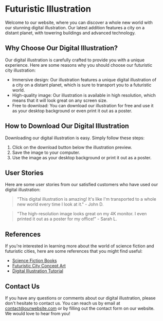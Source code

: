 <!--font:Exo 2-->

# Futuristic Illustration

Welcome to our website, where you can discover a whole new world with our stunning digital illustration. Our latest addition features a city on a distant planet, with towering buildings and advanced technology. 

## Why Choose Our Digital Illustration?

Our digital illustration is carefully crafted to provide you with a unique experience. Here are some reasons why you should choose our futuristic city illustration:

- Immersive design: Our illustration features a unique digital illustration of a city on a distant planet, which is sure to transport you to a futuristic world.
- High-quality image: Our illustration is available in high resolution, which means that it will look great on any screen size.
- Free to download: You can download our illustration for free and use it as your desktop background or even print it out as a poster.

## How to Download Our Digital Illustration

Downloading our digital illustration is easy. Simply follow these steps:

1. Click on the download button below the illustration preview.
2. Save the image to your computer.
3. Use the image as your desktop background or print it out as a poster.

## User Stories

Here are some user stories from our satisfied customers who have used our digital illustration:

> "This digital illustration is amazing! It's like I'm transported to a whole new world every time I look at it." - John D.

> "The high-resolution image looks great on my 4K monitor. I even printed it out as a poster for my office!" - Sarah L.

## References

If you're interested in learning more about the world of science fiction and futuristic cities, here are some references that you might find useful:

- [Science Fiction Books](#)
- [Futuristic City Concept Art](#)
- [Digital Illustration Tutorial](#)

## Contact Us

If you have any questions or comments about our digital illustration, please don't hesitate to contact us. You can reach us by email at [contact@ourwebsite.com](mailto:contact@ourwebsite.com) or by filling out the contact form on our website. We would love to hear from you!

<!--

Write me content for website with wallpaper which alt text is:

"A digital illustration of a city on a distant planet, with towering buildings and advanced technology."

The name/title of the page should not be 1:1 copy of the alt text but rather a real content of the website which is using this wallpaper.

- Use markdown format 
- Start with heading
- Heading should be short and concise
- The content should look like a real website 
- The website should not be about the wallpaper, wallpaper is just a related background
- Heading should be contain work "wallpaper" or "background"
- Include real sections like references, contact, user stories, etc. use things relevant to the page purpose.
- Feel free to use structure like headings, bullets, numbering, blockquotes, paragraphs, horizontal lines, etc.
- You can use formatting like bold or _italic_
- You can include UTF-8 emojis
- Links should be only #hash anchors (and you can refer to the document itself)
- Do not include images


---


# Futuristic City Wallpaper for Your Desktop Background

Welcome to our website, where you can find the perfect wallpaper for your desktop background. Our latest addition is a stunning digital illustration of a city on a distant planet, with towering buildings and advanced technology. 

## Why Choose Our Wallpaper?

Our wallpapers are carefully selected to provide you with the best quality images that will enhance your desktop experience. Here are some reasons why you should choose our futuristic city wallpaper:

- High-resolution image: Our wallpaper is available in high resolution, which means that it will look great on any screen size.
- Unique design: Our wallpaper features a unique digital illustration of a city on a distant planet, which is sure to make your desktop stand out.
- Free to download: You can download our wallpaper for free and use it as your desktop background.

## How to Download Our Wallpaper

Downloading our wallpaper is easy. Simply follow these steps:

1. Click on the download button below the wallpaper preview.
2. Save the image to your computer.
3. Right-click on the saved image and select "Set as Desktop Background."

## User Stories

Here are some user stories from our satisfied customers who have used our futuristic city wallpaper:

> "I love this wallpaper! It's so unique and adds a touch of sci-fi to my desktop." - John D.

> "The high-resolution image looks amazing on my 4K monitor. Thanks for providing this wallpaper for free!" - Sarah L.

## References

If you're interested in learning more about the digital illustration of a city on a distant planet, here are some references that you might find useful:

- [Digital Illustration Tutorial](#)
- [Futuristic City Concept Art](#)
- [Science Fiction Architecture](#)

## Contact Us

If you have any questions or comments about our wallpaper, please don't hesitate to contact us. You can reach us by email at [contact@wallpaperwebsite.com](mailto:contact@wallpaperwebsite.com) or by filling out the contact form on our website. We would love to hear from you!


---


Heading should not include word "wallpaper". The website should not be about the wallpaper itself, wallpaper is just a related background, rewrite whole content.


---


# Discover a Futuristic World with Our Digital Illustration

Welcome to our website, where you can discover a whole new world with our stunning digital illustration. Our latest addition features a city on a distant planet, with towering buildings and advanced technology. 

## Why Choose Our Digital Illustration?

Our digital illustration is carefully crafted to provide you with a unique experience. Here are some reasons why you should choose our futuristic city illustration:

- Immersive design: Our illustration features a unique digital illustration of a city on a distant planet, which is sure to transport you to a futuristic world.
- High-quality image: Our illustration is available in high resolution, which means that it will look great on any screen size.
- Free to download: You can download our illustration for free and use it as your desktop background or even print it out as a poster.

## How to Download Our Digital Illustration

Downloading our digital illustration is easy. Simply follow these steps:

1. Click on the download button below the illustration preview.
2. Save the image to your computer.
3. Use the image as your desktop background or print it out as a poster.

## User Stories

Here are some user stories from our satisfied customers who have used our digital illustration:

> "This digital illustration is amazing! It's like I'm transported to a whole new world every time I look at it." - John D.

> "The high-resolution image looks great on my 4K monitor. I even printed it out as a poster for my office!" - Sarah L.

## References

If you're interested in learning more about the world of science fiction and futuristic cities, here are some references that you might find useful:

- [Science Fiction Books](#)
- [Futuristic City Concept Art](#)
- [Digital Illustration Tutorial](#)

## Contact Us

If you have any questions or comments about our digital illustration, please don't hesitate to contact us. You can reach us by email at [contact@ourwebsite.com](mailto:contact@ourwebsite.com) or by filling out the contact form on our website. We would love to hear from you!

-->
